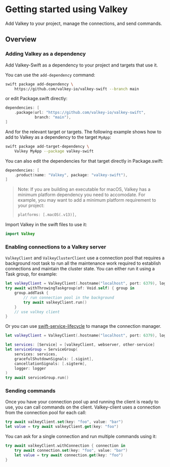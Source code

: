 # Getting started using Valkey

Add Valkey to your project, manage the connections, and send commands.

## Overview

### Adding Valkey as a dependency

Add Valkey-Swift as a dependency to your project and targets that use it.

You can use the `add-dependency` command:

```bash
swift package add-dependency \
    https://github.com/valkey-io/valkey-swift --branch main
```
<!-- switch above to `--from: 0.1.0` after tagging an initial release -->

or edit Package.swift directly:
```swift
dependencies: [
    .package(url: "https://github.com/valkey-io/valkey-swift",
             branch: "main"),
]
```
<!-- switch above to `from: "0.1.0"` after tagging an initial release -->

And for the relevant target or targets.
The following example shows how to add to Valkey as a dependency to the target `MyApp`:

```bash
swift package add-target-dependency \
    Valkey MyApp --package valkey-swift
```

You can also edit the dependencies for that target directly in Package.swift:
```swift
dependencies: [
    .product(name: "Valkey", package: "valkey-swift"),
]
```

> Note: If you are building an executable for macOS, Valkey has a minimum platform dependency you need to accomodate.
> For example, you may want to add a minimum platform requirement to your project:
>
> ```swift
> platforms: [.macOS(.v13)],
> ```

Import Valkey in the swift files to use it:

```swift
import Valkey
```

### Enabling connections to a Valkey server

``ValkeyClient`` and ``ValkeyClusterClient`` use a connection pool that requires a background root task to run all the maintenance work required to establish connections and maintain the cluster state.
You can either run it using a Task group, for example:

```swift
let valkeyClient = ValkeyClient(.hostname("localhost", port: 6379), logger: logger)
try await withThrowingTaskgroup(of: Void.self) { group in
    group.addTask {
        // run connection pool in the background
        try await valkeyClient.run()
    }
    // use valkey client
}
```

Or you can use [swift-service-lifecycle](https://github.com/swift-server/swift-service-lifecycle) to manage the connection manager.

```swift
let valkeyClient = ValkeyClient(.hostname("localhost", port: 6379), logger: logger)

let services: [Service] = [valkeyClient, webserver, other-service]
let serviceGroup = ServiceGroup(
    services: services,
    gracefulShutdownSignals: [.sigint],
    cancellationSignals: [.sigterm],
    logger: logger
)
try await serviceGroup.run()
```

### Sending commands

Once you have your connection pool up and running the client is ready to use, you can call commands on the client.
Valkey-client uses a connection from the connection pool for each call:

```swift
try await valkeyClient.set(key: "foo", value: "bar")
let value = try await valkeyClient.get(key: "foo")
```

You can ask for a single connection and run multiple commands using it:

```swift
try await valkeyClient.withConnection { connection in
    try await connection.set(key: "foo", value: "bar")
    let value = try await connection.get(key: "foo")
}
```
